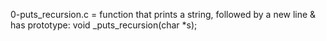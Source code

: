 0-puts_recursion.c = function that prints a string, followed by a new line & has prototype: void _puts_recursion(char *s);


